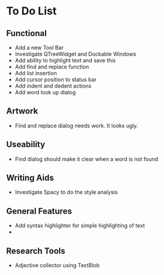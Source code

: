 # To Do List


## Functional

- Add a new Tool Bar
- Investigate QTreeWidget and Dockable Windows
- Add ability to highlight text and save this
- Add find and replace function
- Add list insertion
- Add cursor position to status bar
- Add indent and dedent actions
- Add word look up dialog

## Artwork

- Find and replace dialog needs work. It looks ugly.


## Useability

- Find dialog should make it clear when a word is not found

## Writing Aids

- Investigate Spacy to do the style analysis

## General Features

- Add syntax highlighter for simple highlighting of text
- 

## Research Tools

- Adjective collector using TextBlob